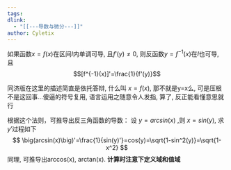 ```yaml
---
tags: 
dlink:
  - "[[---导数与微分---]]"
author: Cyletix
---
```

如果函数$x=f(x)$在区间$I$内单调可导, 且$f'(y)\neq 0$, 则反函数$y=f^{-1}(x)$在$I$也可导, 且
$$[f^{-1}(x)]'=\frac{1}{f'(y)}$$

同济版在这里的描述简直是依托答辩, 什么叫 $x=f(x)$, 那不就是y=x么, 可是压根不是这回事...傻逼的符号复用, 语言运用之随意令人发指, 算了, 反正能看懂意思就行

根据这个法则，可推导出反三角函数的导数：
设 $y=arcsin(x)$ ,则 $x=sin(y)$, 求$y'$过程如下
$$
\big(arcsin(x)\big)'=\frac{1}{sin(y)'}=cos(y)=\sqrt{1-sin^2(y)}=\sqrt{1-x^2}
$$
同理, 可推导出arccos(x), arctan(x). **计算时注意下定义域和值域**
